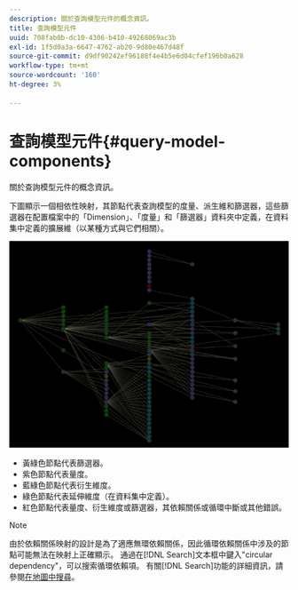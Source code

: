 ```yaml
---
description: 關於查詢模型元件的概念資訊。
title: 查詢模型元件
uuid: 708fab0b-dc10-4306-b410-49268069ac3b
exl-id: 1f5d0a3a-6647-4762-ab20-9d80e467d48f
source-git-commit: d9df90242ef96188f4e4b5e6d04cfef196b0a628
workflow-type: tm+mt
source-wordcount: '160'
ht-degree: 3%

---
```


# 查詢模型元件{#query-model-components}

關於查詢模型元件的概念資訊。

下圖顯示一個相依性映射，其節點代表查詢模型的度量、派生維和篩選器，這些篩選器在配置檔案中的「Dimension」、「度量」和「篩選器」資料夾中定義，在資料集中定義的擴展維（以某種方式與它們相關）。

![](assets/vis_DependencyMap_QueryModel.png)

* 黃綠色節點代表篩選器。
* 紫色節點代表量度。
* 藍綠色節點代表衍生維度。
* 綠色節點代表延伸維度（在資料集中定義）。
* 紅色節點代表量度、衍生維度或篩選器，其依賴關係或循環中斷或其他錯誤。

>[!NOTE]
>
>由於依賴關係映射的設計是為了適應無環依賴關係，因此循環依賴關係中涉及的節點可能無法在映射上正確顯示。 通過在[!DNL Search]文本框中鍵入&quot;circular dependency&quot;，可以搜索循環依賴項。 有關[!DNL Search]功能的詳細資訊，請參閱[在地圖中搜尋](../../../../../home/c-get-started/c-admin-intrf/c-dataset-mgrs/c-dep-maps/t-srch-map.md#task-a1e7065a538d46c78a7d28676d880dfb)。
